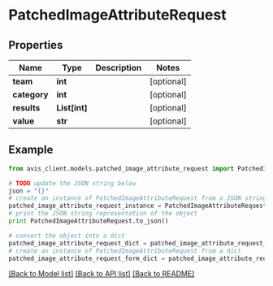 # PatchedImageAttributeRequest


## Properties

Name | Type | Description | Notes
------------ | ------------- | ------------- | -------------
**team** | **int** |  | [optional] 
**category** | **int** |  | [optional] 
**results** | **List[int]** |  | [optional] 
**value** | **str** |  | [optional] 

## Example

```python
from avis_client.models.patched_image_attribute_request import PatchedImageAttributeRequest

# TODO update the JSON string below
json = "{}"
# create an instance of PatchedImageAttributeRequest from a JSON string
patched_image_attribute_request_instance = PatchedImageAttributeRequest.from_json(json)
# print the JSON string representation of the object
print PatchedImageAttributeRequest.to_json()

# convert the object into a dict
patched_image_attribute_request_dict = patched_image_attribute_request_instance.to_dict()
# create an instance of PatchedImageAttributeRequest from a dict
patched_image_attribute_request_form_dict = patched_image_attribute_request.from_dict(patched_image_attribute_request_dict)
```
[[Back to Model list]](../README.md#documentation-for-models) [[Back to API list]](../README.md#documentation-for-api-endpoints) [[Back to README]](../README.md)


